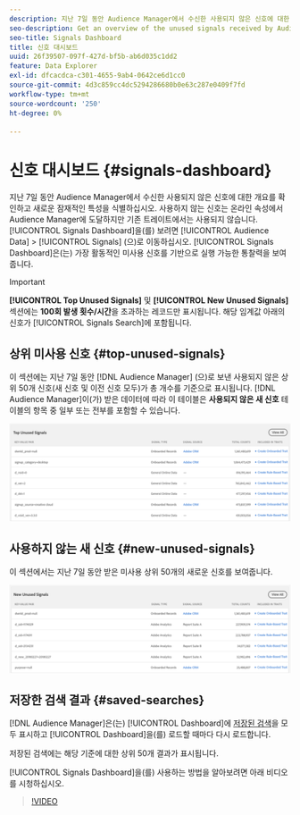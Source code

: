 ```yaml
---
description: 지난 7일 동안 Audience Manager에서 수신한 사용되지 않은 신호에 대한 개요를 확인하고 새로운 잠재적인 특성을 식별하십시오. 사용하지 않는 신호는 온라인 속성에서 Audience Manager에 도달하지만 기존 트레이트에서는 사용되지 않습니다. 신호 대시보드를 보려면 대상 데이터 > 신호 로 이동합니다. 신호 대시보드는 가장 활동적인 미사용 신호를 기반으로 실행 가능한 통찰력을 보여줍니다.
seo-description: Get an overview of the unused signals received by Audience Manager in the past 7 days and identify potential new traits. Unused signals reach Audience Manager from your online properties, but are not used in any of your existing traits. To view the Signals Dashboard, go to Audience Data > Signals. The Signals Dashboard shows you actionable insights based on your most active unused signals.
seo-title: Signals Dashboard
title: 신호 대시보드
uuid: 26f39507-097f-427d-bf5b-ab6d035c1dd2
feature: Data Explorer
exl-id: dfcacdca-c301-4655-9ab4-0642ce6d1cc0
source-git-commit: 4d3c859cc4dc5294286680b0e63c287e0409f7fd
workflow-type: tm+mt
source-wordcount: '250'
ht-degree: 0%

---
```


# 신호 대시보드 {#signals-dashboard}

지난 7일 동안 Audience Manager에서 수신한 사용되지 않은 신호에 대한 개요를 확인하고 새로운 잠재적인 특성을 식별하십시오. 사용하지 않는 신호는 온라인 속성에서 Audience Manager에 도달하지만 기존 트레이트에서는 사용되지 않습니다. [!UICONTROL Signals Dashboard]을(를) 보려면 [!UICONTROL Audience Data] > [!UICONTROL Signals] (으)로 이동하십시오. [!UICONTROL Signals Dashboard]은(는) 가장 활동적인 미사용 신호를 기반으로 실행 가능한 통찰력을 보여 줍니다.

>[!IMPORTANT]
>
>**[!UICONTROL Top Unused Signals]** 및 **[!UICONTROL New Unused Signals]** 섹션에는 **100회 발생 횟수/시간**&#x200B;을 초과하는 레코드만 표시됩니다. 해당 임계값 아래의 신호가 [!UICONTROL Signals Search]에 포함됩니다.

## 상위 미사용 신호 {#top-unused-signals}

이 섹션에는 지난 7일 동안 [!DNL Audience Manager] (으)로 보낸 사용되지 않은 상위 50개 신호(새 신호 및 이전 신호 모두)가 총 개수를 기준으로 표시됩니다. [!DNL Audience Manager]이(가) 받은 데이터에 따라 이 테이블은 **사용되지 않은 새 신호** 테이블의 항목 중 일부 또는 전부를 포함할 수 있습니다.

![](assets/signals-top-unused.png)

## 사용하지 않는 새 신호 {#new-unused-signals}

이 섹션에서는 지난 7일 동안 받은 미사용 상위 50개의 새로운 신호를 보여줍니다.

![](assets/signals-new-unused.png)

## 저장한 검색 결과 {#saved-searches}

[!DNL Audience Manager]은(는) [!UICONTROL Dashboard]에 [저장된 검색](../../features/data-explorer/data-explorer-signals-search/data-explorer-save-search.md)을 모두 표시하고 [!UICONTROL Dashboard]을(를) 로드할 때마다 다시 로드합니다.

저장된 검색에는 해당 기준에 대한 상위 50개 결과가 표시됩니다.

[!UICONTROL Signals Dashboard]을(를) 사용하는 방법을 알아보려면 아래 비디오를 시청하십시오.
>[!VIDEO](https://video.tv.adobe.com/v/25151/)
